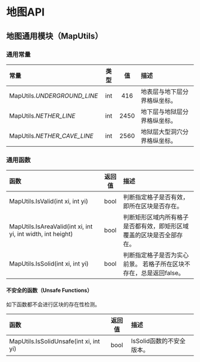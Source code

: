 # 地图API

## 地图通用模块（MapUtils）

### 通用常量

| 常量 | 类型 | 值 | 描述 |
| :--- | :---: | :---: | :--- |
| MapUtils._UNDERGROUND\_LINE_ | int | 416 | 地表层与地下层分界格纵坐标。 |
| MapUtils._NETHER\_LINE_ | int | 2450 | 地下层与地狱层分界格纵坐标。 |
| MapUtils._NETHER\_CAVE\_LINE_ | int | 2560 | 地狱层大型洞穴分界格纵坐标。 |

### 通用函数

| 函数 | 返回值 | 描述 |
| :--- | :---: | :--- |
| MapUtils.IsValid\(int xi, int yi\) | bool | 判断指定格子是否有效，即所在区块是否存在。 |
| MapUtils.IsAreaValid\(int xi, int yi, int width, int height\) | bool | 判断矩形区域内所有格子是否都有效，即矩形区域覆盖的区块是否全部存在。 |
| MapUtils.IsSolid\(int xi, int yi\) | bool | 判断指定格子是否为实心前景。 若格子所在区块不存在，总是返回false。 |

#### 不安全的函数（Unsafe Functions）

如下函数都不会进行区块的存在性检测。

| 函数 | 返回值 | 描述 |
| :--- | :---: | :--- |
| MapUtils.IsSolidUnsafe\(int xi, int yi\) | bool | IsSolid函数的不安全版本。 |

